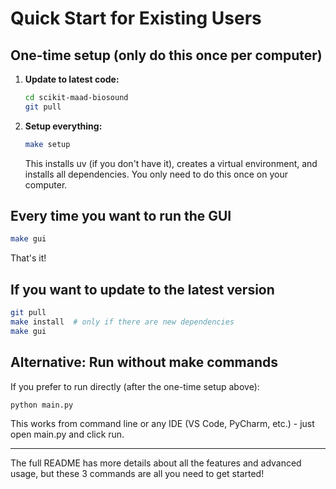 # Quick Start for Existing Users

## One-time setup (only do this once per computer)

1. **Update to latest code:**
   ```bash
   cd scikit-maad-biosound
   git pull
   ```

2. **Setup everything:**
   ```bash
   make setup
   ```
   
   This installs uv (if you don't have it), creates a virtual environment, and installs all dependencies. You only need to do this once on your computer.

## Every time you want to run the GUI

```bash
make gui
```

That's it!

## If you want to update to the latest version

```bash
git pull
make install  # only if there are new dependencies
make gui
```

## Alternative: Run without make commands

If you prefer to run directly (after the one-time setup above):

```bash
python main.py
```

This works from command line or any IDE (VS Code, PyCharm, etc.) - just open main.py and click run.

---

The full README has more details about all the features and advanced usage, but these 3 commands are all you need to get started!